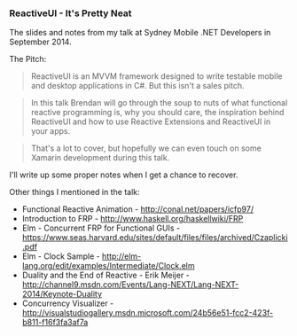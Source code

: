 ### ReactiveUI - It's Pretty Neat

The slides and notes from my talk at Sydney Mobile .NET Developers in September 2014.

The Pitch:

> ReactiveUI is an MVVM framework designed to write testable mobile and desktop applications in C#. But this isn't a sales pitch.

> In this talk Brendan will go through the soup to nuts of what functional reactive programming is, why you should care, the inspiration behind ReactiveUI and how to use Reactive Extensions and ReactiveUI in your apps.

> That's a lot to cover, but hopefully we can even touch on some Xamarin development during this talk.

I'll write up some proper notes when I get a chance to recover.

Other things I mentioned in the talk:

 - Functional Reactive Animation - http://conal.net/papers/icfp97/
 - Introduction to FRP - http://www.haskell.org/haskellwiki/FRP
 - Elm - Concurrent FRP for Functional GUIs - https://www.seas.harvard.edu/sites/default/files/files/archived/Czaplicki.pdf
 - Elm - Clock Sample - http://elm-lang.org/edit/examples/Intermediate/Clock.elm
 - Duality and the End of Reactive - Erik Meijer - http://channel9.msdn.com/Events/Lang-NEXT/Lang-NEXT-2014/Keynote-Duality
 - Concurrency Visualizer - http://visualstudiogallery.msdn.microsoft.com/24b56e51-fcc2-423f-b811-f16f3fa3af7a
